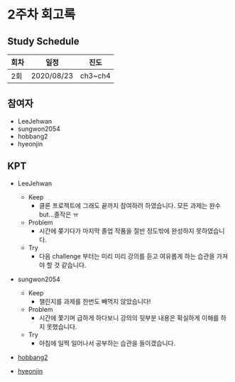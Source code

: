 # 2주차 회고록


## Study Schedule
회차 | 일정 | 진도
------|------|-----
2회|2020/08/23|ch3~ch4

## 참여자

* LeeJehwan
* sungwon2054
* hobbang2
* hyeonjin

## KPT

* LeeJehwan
  * Keep
    - 클론 프로젝트에 그래도 끝까지 참여하려 하였습니다. 모든 과제는 완수 but...졸작은 ㅠ 
  * Problem
    - 시간에 쫒기다가 마지막 졸업 작품을 절반 정도밖에 완성하지 못하였습니다.
  * Try
    - 다음 challenge 부터는 미리 미리 강의를 듣고 여유롭게 하는 습관을 가져야 할 것 같습니다. 
  
* sungwon2054
  * Keep
    - 챌린지를 과제를 한번도 빼먹지 않았습니다!
  * Problem
    - 시간에 쫓기며 급하게 하다보니 강의의 뒷부분 내용은 확실하게 이해를 하지 못했습니다.
  * Try
    - 아침에 일찍 일어나서 공부하는 습관을 들이겠습니다.

* [hobbang2](../heoyujin/2ndweek_3.0_3.11)

    
* [hyeonjin](../hamjins/chapter3)
